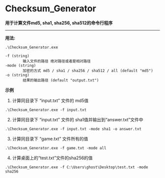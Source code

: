# Checksum_Generator
**用于计算文件md5, sha1, sha256, sha512的命令行程序**



---

**用法:**

```
.\Checksum_Generator.exe
```

```
-f (string)
        输入文件的路径 绝对路径或者是相对路径
-mode (string)
        加密的方式 md5 / sha1 / sha256 / sha512 / all (default "md5")
-o (string)
        结果的输出路径 (default "output.txt")
```



**示例**

1. 计算同目录下 “input.txt” 文件的 md5值

```
.\Checksum_Generator.exe -f input.txt
```

2. 计算同目录下 “input.txt” 文件的 sha1值并输出到“answer.txt”文件中

```
.\Checksum_Generator.exe -f input.txt -mode sha1 -o answer.txt
```

3. 计算同目录下 “game.txt” 文件所有的值

```
.\Checksum_Generator.exe -f game.txt -mode all
```

4. 计算桌面上的“test.txt”文件的sha256的值

```
.\Checksum_Generator.exe -f C:\Users\ghost\Desktop\test.txt -mode sha256
```

